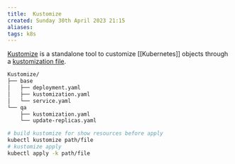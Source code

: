 ```yaml
---
title:  Kustomize
created: Sunday 30th April 2023 21:15
aliases: 
tags: k8s
---
```

[Kustomize](https://github.com/kubernetes-sigs/kustomize) is a standalone tool to customize [[Kubernetes]] objects through a [kustomization file](https://kubectl.docs.kubernetes.io/references/kustomize/glossary/#kustomization).

```bash
Kustomize/
├── base
│   ├── deployment.yaml
│   ├── kustomization.yaml
│   └── service.yaml
└── qa
    ├── kustomization.yaml
    └── update-replicas.yaml
```

```bash
# build kustomize for show resources before apply
kubectl kustomize path/file
# kustomize apply
kubectl apply -k path/file
```
